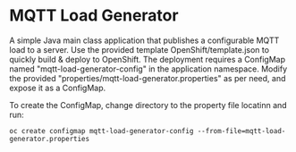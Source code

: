 # MQTT Load Generator

A simple Java main class application that publishes a configurable MQTT load to a server. Use the provided template OpenShift/template.json to quickly build & deploy to OpenShift. The deployment requires a ConfigMap named "mqtt-load-generator-config" in the application namespace. Modify the provided "properties/mqtt-load-generator.properties" as per need, and expose it as a ConfigMap.

To create the ConfigMap, change directory to the property file locatinn and run:

    oc create configmap mqtt-load-generator-config --from-file=mqtt-load-generator.properties
